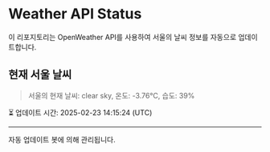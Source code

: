 
# Weather API Status

이 리포지토리는 OpenWeather API를 사용하여 서울의 날씨 정보를 자동으로 업데이트합니다.

## 현재 서울 날씨
> 서울의 현재 날씨: clear sky, 온도: -3.76°C, 습도: 39%

⏳ 업데이트 시간: 2025-02-23 14:15:24 (UTC)

---
자동 업데이트 봇에 의해 관리됩니다.
